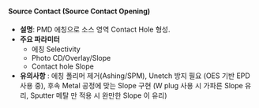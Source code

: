 #### Source Contact (Source Contact Opening)

- **설명**: PMD 에칭으로 소스 영역 Contact Hole 형성. 
- **주요 파라미터**
	- 에칭 Selectivity
	- Photo CD/Overlay/Slope
	- Contact hole Slope
- **유의사항** : 에칭 폴리머 제거(Ashing/SPM),  Unetch 방지 필요 (OES 기반 EPD 사용 중), 후속 Metal 공정에 맞는 Slope 구현 (W plug 사용 시 가파른 Slope 유리, Sputter 메탈 만 적용 시 완만한 Slope 이 유리)